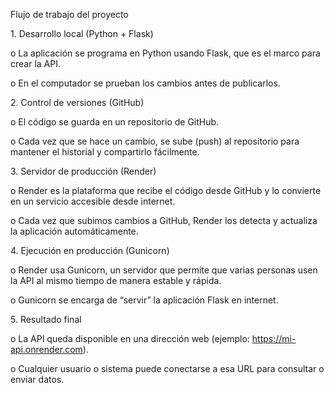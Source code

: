 Flujo de trabajo del proyecto

1\.	Desarrollo local (Python + Flask)

o	La aplicación se programa en Python usando Flask, que es el marco para crear la API.

o	En el computador se prueban los cambios antes de publicarlos.

2\.	Control de versiones (GitHub)

o	El código se guarda en un repositorio de GitHub.

o	Cada vez que se hace un cambio, se sube (push) al repositorio para mantener el historial y compartirlo fácilmente.

3\.	Servidor de producción (Render)

o	Render es la plataforma que recibe el código desde GitHub y lo convierte en un servicio accesible desde internet.

o	Cada vez que subimos cambios a GitHub, Render los detecta y actualiza la aplicación automáticamente.

4\.	Ejecución en producción (Gunicorn)

o	Render usa Gunicorn, un servidor que permite que varias personas usen la API al mismo tiempo de manera estable y rápida.

o	Gunicorn se encarga de “servir” la aplicación Flask en internet.

5\.	Resultado final

o	La API queda disponible en una dirección web (ejemplo: https://mi-api.onrender.com).

o	Cualquier usuario o sistema puede conectarse a esa URL para consultar o enviar datos.



